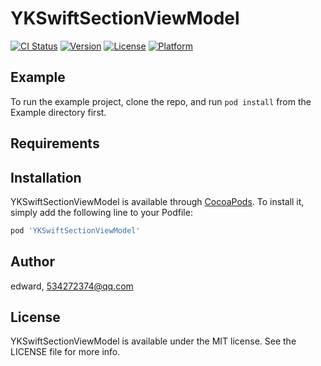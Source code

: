 # YKSwiftSectionViewModel

[![CI Status](https://img.shields.io/travis/edward/YKSwiftSectionViewModel.svg?style=flat)](https://travis-ci.org/edward/YKSwiftSectionViewModel)
[![Version](https://img.shields.io/cocoapods/v/YKSwiftSectionViewModel.svg?style=flat)](https://cocoapods.org/pods/YKSwiftSectionViewModel)
[![License](https://img.shields.io/cocoapods/l/YKSwiftSectionViewModel.svg?style=flat)](https://cocoapods.org/pods/YKSwiftSectionViewModel)
[![Platform](https://img.shields.io/cocoapods/p/YKSwiftSectionViewModel.svg?style=flat)](https://cocoapods.org/pods/YKSwiftSectionViewModel)

## Example

To run the example project, clone the repo, and run `pod install` from the Example directory first.

## Requirements

## Installation

YKSwiftSectionViewModel is available through [CocoaPods](https://cocoapods.org). To install
it, simply add the following line to your Podfile:

```ruby
pod 'YKSwiftSectionViewModel'
```

## Author

edward, 534272374@qq.com

## License

YKSwiftSectionViewModel is available under the MIT license. See the LICENSE file for more info.
